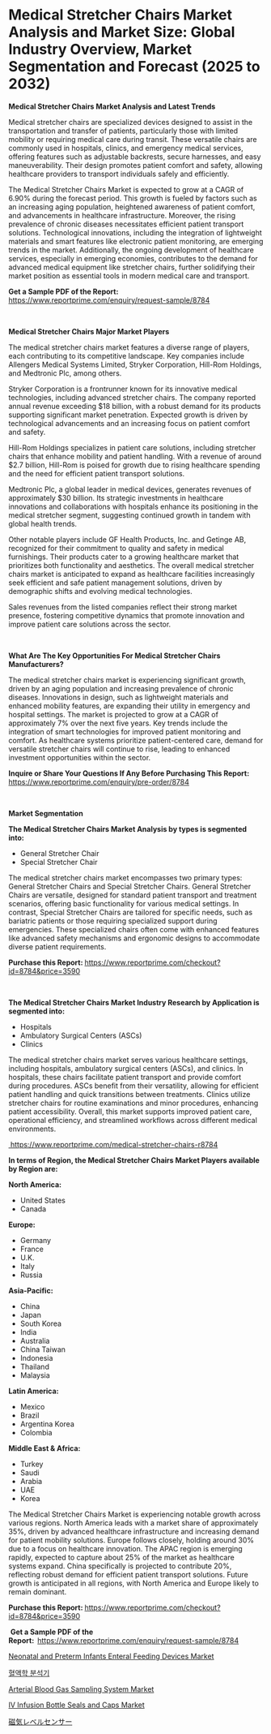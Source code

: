 <p><h1>Medical Stretcher Chairs Market Analysis and Market Size: Global Industry Overview, Market Segmentation and Forecast (2025 to 2032)</h1></p><p><strong>Medical Stretcher Chairs Market Analysis and Latest Trends</strong></p>
<p><p>Medical stretcher chairs are specialized devices designed to assist in the transportation and transfer of patients, particularly those with limited mobility or requiring medical care during transit. These versatile chairs are commonly used in hospitals, clinics, and emergency medical services, offering features such as adjustable backrests, secure harnesses, and easy maneuverability. Their design promotes patient comfort and safety, allowing healthcare providers to transport individuals safely and efficiently.</p><p>The Medical Stretcher Chairs Market is expected to grow at a CAGR of 6.90% during the forecast period. This growth is fueled by factors such as an increasing aging population, heightened awareness of patient comfort, and advancements in healthcare infrastructure. Moreover, the rising prevalence of chronic diseases necessitates efficient patient transport solutions. Technological innovations, including the integration of lightweight materials and smart features like electronic patient monitoring, are emerging trends in the market. Additionally, the ongoing development of healthcare services, especially in emerging economies, contributes to the demand for advanced medical equipment like stretcher chairs, further solidifying their market position as essential tools in modern medical care and transport.</p></p>
<p><strong>Get a Sample PDF of the Report:&nbsp;</strong> <a href="https://www.reportprime.com/enquiry/request-sample/8784?utm_campaign=38&utm_medium=2&utm_source=Github&utm_content=ia&utm_term=20032025&utm_id=medical-stretcher-chairs">https://www.reportprime.com/enquiry/request-sample/8784</a></p>
<p>&nbsp;</p>
<p><strong>Medical Stretcher Chairs Major Market Players</strong></p>
<p><p>The medical stretcher chairs market features a diverse range of players, each contributing to its competitive landscape. Key companies include Allengers Medical Systems Limited, Stryker Corporation, Hill-Rom Holdings, and Medtronic Plc, among others. </p><p>Stryker Corporation is a frontrunner known for its innovative medical technologies, including advanced stretcher chairs. The company reported annual revenue exceeding $18 billion, with a robust demand for its products supporting significant market penetration. Expected growth is driven by technological advancements and an increasing focus on patient comfort and safety.</p><p>Hill-Rom Holdings specializes in patient care solutions, including stretcher chairs that enhance mobility and patient handling. With a revenue of around $2.7 billion, Hill-Rom is poised for growth due to rising healthcare spending and the need for efficient patient transport solutions.</p><p>Medtronic Plc, a global leader in medical devices, generates revenues of approximately $30 billion. Its strategic investments in healthcare innovations and collaborations with hospitals enhance its positioning in the medical stretcher segment, suggesting continued growth in tandem with global health trends.</p><p>Other notable players include GF Health Products, Inc. and Getinge AB, recognized for their commitment to quality and safety in medical furnishings. Their products cater to a growing healthcare market that prioritizes both functionality and aesthetics. The overall medical stretcher chairs market is anticipated to expand as healthcare facilities increasingly seek efficient and safe patient management solutions, driven by demographic shifts and evolving medical technologies.</p><p>Sales revenues from the listed companies reflect their strong market presence, fostering competitive dynamics that promote innovation and improve patient care solutions across the sector.</p></p>
<p>&nbsp;</p>
<p><strong>What Are The Key Opportunities For Medical Stretcher Chairs Manufacturers?</strong></p>
<p><p>The medical stretcher chairs market is experiencing significant growth, driven by an aging population and increasing prevalence of chronic diseases. Innovations in design, such as lightweight materials and enhanced mobility features, are expanding their utility in emergency and hospital settings. The market is projected to grow at a CAGR of approximately 7% over the next five years. Key trends include the integration of smart technologies for improved patient monitoring and comfort. As healthcare systems prioritize patient-centered care, demand for versatile stretcher chairs will continue to rise, leading to enhanced investment opportunities within the sector.</p></p>
<p><strong>Inquire or Share Your Questions If Any Before Purchasing This Report:</strong> <a href="https://www.reportprime.com/enquiry/pre-order/8784?utm_campaign=38&utm_medium=2&utm_source=Github&utm_content=ia&utm_term=20032025&utm_id=medical-stretcher-chairs">https://www.reportprime.com/enquiry/pre-order/8784</a></p>
<p>&nbsp;</p>
<p><strong>Market Segmentation</strong></p>
<p><strong>The Medical Stretcher Chairs Market Analysis by types is segmented into:</strong></p>
<p><ul><li>General Stretcher Chair</li><li>Special Stretcher Chair</li></ul></p>
<p><p>The medical stretcher chairs market encompasses two primary types: General Stretcher Chairs and Special Stretcher Chairs. General Stretcher Chairs are versatile, designed for standard patient transport and treatment scenarios, offering basic functionality for various medical settings. In contrast, Special Stretcher Chairs are tailored for specific needs, such as bariatric patients or those requiring specialized support during emergencies. These specialized chairs often come with enhanced features like advanced safety mechanisms and ergonomic designs to accommodate diverse patient requirements.</p></p>
<p><strong>Purchase this Report:&nbsp;</strong><a href="https://www.reportprime.com/checkout?id=8784&price=3590&utm_campaign=38&utm_medium=2&utm_source=Github&utm_content=ia&utm_term=20032025&utm_id=medical-stretcher-chairs">https://www.reportprime.com/checkout?id=8784&price=3590</a></p>
<p>&nbsp;</p>
<p><strong>The Medical Stretcher Chairs Market Industry Research by Application is segmented into:</strong></p>
<p><ul><li>Hospitals</li><li>Ambulatory Surgical Centers (ASCs)</li><li>Clinics</li></ul></p>
<p><p>The medical stretcher chairs market serves various healthcare settings, including hospitals, ambulatory surgical centers (ASCs), and clinics. In hospitals, these chairs facilitate patient transport and provide comfort during procedures. ASCs benefit from their versatility, allowing for efficient patient handling and quick transitions between treatments. Clinics utilize stretcher chairs for routine examinations and minor procedures, enhancing patient accessibility. Overall, this market supports improved patient care, operational efficiency, and streamlined workflows across different medical environments.</p></p>
<p><a href="https://www.reportprime.com/medical-stretcher-chairs-r8784?utm_campaign=38&utm_medium=2&utm_source=Github&utm_content=ia&utm_term=20032025&utm_id=medical-stretcher-chairs">&nbsp;https://www.reportprime.com/medical-stretcher-chairs-r8784</a></p>
<p><strong>In terms of Region, the Medical Stretcher Chairs Market Players available by Region are:</strong></p>
<p>
    <p> <strong> North America: </strong>
        <ul>
            <li>United States</li>
            <li>Canada</li>
        </ul>
        </p> 
    <p> <strong> Europe: </strong>
        <ul>
            <li>Germany</li>
            <li>France</li>
            <li>U.K.</li>
            <li>Italy</li>
            <li>Russia</li>
        </ul>
        </p> 
    <p> <strong> Asia-Pacific: </strong>
        <ul>
            <li>China</li>
            <li>Japan</li>
            <li>South Korea</li>
            <li>India</li>
            <li>Australia</li>
            <li>China Taiwan</li>
            <li>Indonesia</li>
            <li>Thailand</li>
            <li>Malaysia</li>
        </ul>
        </p> 
    <p> <strong> Latin America: </strong>
        <ul>
            <li>Mexico</li>
            <li>Brazil</li>
            <li>Argentina Korea</li>
            <li>Colombia</li>
        </ul>
        </p> 
    <p> <strong> Middle East & Africa: </strong>
        <ul>
            <li>Turkey</li>
            <li>Saudi</li>
            <li>Arabia</li>
            <li>UAE</li>
            <li>Korea</li>
        </ul>
    </p>
    </p>
<p><p>The Medical Stretcher Chairs Market is experiencing notable growth across various regions. North America leads with a market share of approximately 35%, driven by advanced healthcare infrastructure and increasing demand for patient mobility solutions. Europe follows closely, holding around 30% due to a focus on healthcare innovation. The APAC region is emerging rapidly, expected to capture about 25% of the market as healthcare systems expand. China specifically is projected to contribute 20%, reflecting robust demand for efficient patient transport solutions. Future growth is anticipated in all regions, with North America and Europe likely to remain dominant.</p></p>
<p><strong>Purchase this Report: </strong><a href="https://www.reportprime.com/checkout?id=8784&price=3590&utm_campaign=38&utm_medium=2&utm_source=Github&utm_content=ia&utm_term=20032025&utm_id=medical-stretcher-chairs">https://www.reportprime.com/checkout?id=8784&price=3590</a></p>
<p>&nbsp;<strong>Get a Sample PDF of the Report:&nbsp;&nbsp;</strong><a href="https://www.reportprime.com/enquiry/request-sample/8784?utm_campaign=38&utm_medium=2&utm_source=Github&utm_content=ia&utm_term=20032025&utm_id=medical-stretcher-chairs">https://www.reportprime.com/enquiry/request-sample/8784</a></p>
<p><strong></strong></p>
<p><p><a href="https://github.com/latzerelfigo48/Market-Research-Report-List-1/blob/main/neonatal-and-preterm-infants-enteral-feeding-devices-market.md?utm_campaign=38&utm_medium=2&utm_source=Github&utm_content=ia&utm_term=20032025&utm_id=medical-stretcher-chairs">Neonatal and Preterm Infants Enteral Feeding Devices Market</a></p><p><a href="https://github.com/laholand/Market-Research-Report-List-7/blob/main/496608847752.md?utm_campaign=38&utm_medium=2&utm_source=Github&utm_content=ia&utm_term=20032025&utm_id=medical-stretcher-chairs">혈액학 분석기</a></p><p><a href="https://github.com/ghaligopezf5/Market-Research-Report-List-1/blob/main/arterial-blood-gas-sampling-system-market.md?utm_campaign=38&utm_medium=2&utm_source=Github&utm_content=ia&utm_term=20032025&utm_id=medical-stretcher-chairs">Arterial Blood Gas Sampling System Market</a></p><p><a href="https://github.com/moratronak3q/Market-Research-Report-List-1/blob/main/iv-infusion-bottle-seals-and-caps-market.md?utm_campaign=38&utm_medium=2&utm_source=Github&utm_content=ia&utm_term=20032025&utm_id=medical-stretcher-chairs">IV Infusion Bottle Seals and Caps Market</a></p><p><a href="https://github.com/mohamedbakry57/Market-Research-Report-List-7/blob/main/236032447531.md?utm_campaign=38&utm_medium=2&utm_source=Github&utm_content=ia&utm_term=20032025&utm_id=medical-stretcher-chairs">磁気レベルセンサー</a></p></p>